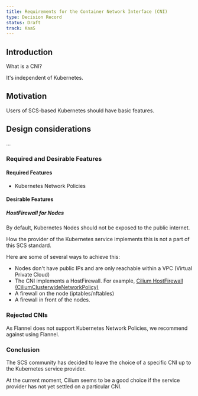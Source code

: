 ```yaml
---
title: Requirements for the Container Network Interface (CNI)
type: Decision Record
status: Draft
track: KaaS
---
```


## Introduction

What is a CNI?

It's independent of Kubernetes.

## Motivation

Users of SCS-based Kubernetes should have basic features.


## Design considerations

...


### Required and Desirable Features


#### Required Features


* Kubernetes Network Policies



#### Desirable Features

##### HostFirewall for Nodes

By default, Kubernetes Nodes should not be exposed to the public internet.

How the provider of the Kubernetes service implements this is not a part of this SCS standard.

Here are some of several ways to achieve this:

* Nodes don't have public IPs and are only reachable within a VPC (Virtual Private Cloud)
* The CNI implements a HostFirewall. For example, [Cilium HostFirewall (CiliumClusterwideNetworkPolicy)](https://docs.cilium.io/en/v1.13/security/host-firewall/)
* A firewall on the node (iptables/nftables)
* A firewall in front of the nodes.

### Rejected CNIs

As Flannel does not support Kubernetes Network Policies, we recommend against using Flannel.

### Conclusion

The SCS community has decided to leave the choice of a specific CNI up to the Kubernetes service provider.

At the current moment, Cilium seems to be a good choice if the service provider has not yet settled on a particular CNI.

